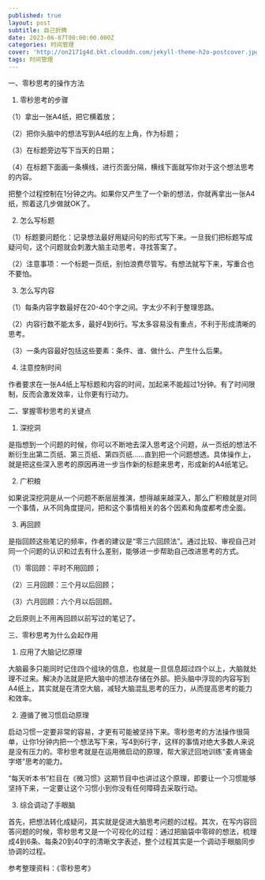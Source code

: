 ```yaml
---
published: true
layout: post
subtitle: 自己折腾
date: 2023-06-07T00:00:00.000Z
categories: 时间管理
cover: 'http://on2171g4d.bkt.clouddn.com/jekyll-theme-h2o-postcover.jpg'
tags: 时间管理
---
```

一、零秒思考的操作方法



1. 零秒思考的步骤



（1）拿出一张A4纸，把它横着放；



（2）把你头脑中的想法写到A4纸的左上角，作为标题；



（3）在标题旁边写下当天的日期；



（4）在标题下面画一条横线，进行页面分隔，横线下面就写你对于这个想法思考的内容。



把整个过程控制在1分钟之内。如果你又产生了一个新的想法，你就再拿出一张A4纸，照着这几步做就OK了。



2. 怎么写标题



（1）标题要问题化：记录想法最好用疑问句的形式写下来。一旦我们把标题写成疑问句，这个问题就会刺激大脑主动思考，寻找答案了。



（2）注意事项：一个标题一页纸，别怕浪费尽管写。有想法就写下来，写重合也不要怕。



3. 怎么写内容



（1）每条内容字数最好在20-40个字之间。字太少不利于整理思路。



（2）内容行数不能太多，最好4到6行。写太多容易没有重点，不利于形成清晰的思考。



（3）一条内容最好包括这些要素：条件、谁、做什么、产生什么后果。



4. 注意控制时间



作者要求在一张A4纸上写标题和内容的时间，加起来不能超过1分钟。有了时间限制，反而会激发效率，让你更有行动力。



二、掌握零秒思考的关键点



1. 深挖洞



是指想到一个问题的时候，你可以不断地去深入思考这个问题，从一页纸的想法不断衍生出第二页纸、第三页纸、第四页纸……直到把一个问题想透。具体操作上，就是把这些深入思考的原因再进一步当作新的标题来思考，形成新的A4纸笔记。



2. 广积粮



如果说深挖洞是从一个问题不断层层推演，想得越来越深入，那么广积粮就是对同一个事情，从不同角度提问，把和这个事情相关的各个因素和角度都考虑全面。



3. 再回顾



是指回顾这些笔记的频率，作者的建议是“零三六回顾法”。通过比较、审视自己对同一个问题的认识和过去有什么差别，能够进一步帮助自己改进思考的方式。



（1）零回顾：平时不用回顾；



（2）三月回顾：三个月以后回顾；



（3）六月回顾：六个月以后回顾。



之后原则上不用再回顾以前写过的笔记了。



三、零秒思考为什么会起作用



1. 应用了大脑记忆原理



大脑最多只能同时记住四个组块的信息，也就是一旦信息超过四个以上，大脑就处理不过来。解决办法就是把大脑中的想法存储在外部。把头脑中浮现的内容写到A4纸上，其实就是在清空大脑，减轻大脑混乱思考的压力，从而提高思考的能力和效率。



2. 遵循了微习惯启动原理



启动习惯一定要非常的容易，才更有可能被坚持下来。零秒思考的方法操作很简单，让你1分钟内把一个想法写下来，写4到6行字，这样的事情对绝大多数人来说是没有压力的。零秒思考就是在运用微启动的原理，帮大家迂回地训练“麦肯锡金字塔”思考的能力。



“每天听本书”栏目在《微习惯》这期节目中也讲过这个原理，即要让一个习惯能够坚持下来，一定要让这个习惯小到你没有任何障碍去采取行动。



3. 综合调动了手眼脑



首先，把想法转化成疑问，其实就是促进大脑思考问题的过程。其次，在写内容回答问题的时候，零秒思考又是一个可视化的过程：通过把脑袋中零碎的想法，梳理成4到6条、每条20到40字的清晰文字表述，整个过程其实是一个调动手眼脑同步协调的过程。

参考整理资料：《零秒思考》
